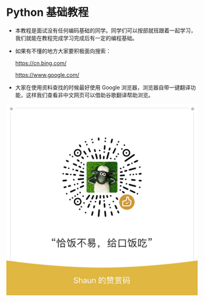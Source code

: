 # Python 基础教程

- 本教程是面试没有任何编码基础的同学。同学们可以按部就班跟着一起学习，我们就能在教程完成学习完成后有一定的编程基础。
- 如果有不懂的地方大家要积极面向搜索：
    
    https://cn.bing.com/

    https://www.google.com/

- 大家在使用资料查找的时候最好使用 Google 浏览器，浏览器自带一键翻译功能，这样我们查看非中文网页可以借助谷歌翻译帮助浏览。



![images](./images/eat.jpg)
